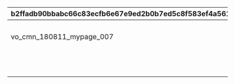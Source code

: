 |b2ffadb90bbabc66c83ecfb6e67e9ed2b0b7ed5c8f583ef4a5613a8ba5b31031|82490f0388e4beed317d5a647b480484d963508d824aea48bc7c6af581c0be98|3451c5856fc2658ae93936feda5ee19711b70135d0bfc4c4edd26206ba1db7fd|e0e563c2ecc808cb94376224dfaead4f4cf09b7c41717d068984a637ccda362b|9a2f13dc1212b41f9f4022a64751a832e9569f5b5cf493274764c37343875061|ba2560c51cd840a254dba0eb4a6e228ff4a22f30b0e9e276b896efb6b3e475ee|
| --- | --- | --- | --- | --- | --- |
||vo_cmn_180711_mypage_001||180701|vo_cmn_180811_mypage_004||
|vo_cmn_180811_mypage_007|vo_cmn_180811_mypage_001||180801|vo_cmn_180811_mypage_004||
||vo_cmn_180911_mypage_001||180901|vo_cmn_180911_mypage_004||
||vo_cmn_181011_mypage_001||181001|vo_cmn_181011_mypage_004||
||vo_cmn_181111_mypage_001||181101|vo_cmn_181111_mypage_004||